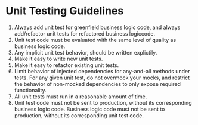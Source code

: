# Unit Testing Guidelines

1. Always add unit test for greenfield business logic code, and always add/refactor unit tests for refactored business logiccode.
2. Unit test code must be evaluated with the same level of quality as business logic code.
3. Any implicit unit test behavior, should be written explictily.
3. Make it easy to write new unit tests.
4. Make it easy to refactor existing unit tests.
5. Limit behavior of injected dependencies for any-and-all methods under tests. For any given unit test, do not overmock your mocks, and restrict the behavior of non-mocked dependencies to only expose required functionality.
6. All unit tests must run in a reasonable amount of time.
7. Unit test code must not be sent to production, without its corresponding business logic code. Business logic code must not be sent to production, without its corresponding unit test code.
